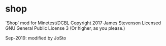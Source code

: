 # shop

`Shop' mod for Minetest/DCBL
Copyright 2017 James Stevenson
Licensed GNU General Public License 3
(Or higher, as you please.)

Sep-2019: modified by JoSto

